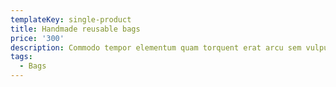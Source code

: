```yaml
---
templateKey: single-product
title: Handmade reusable bags
price: '300'
description: Commodo tempor elementum quam torquent erat arcu sem vulputate himenaeos
tags:
  - Bags
---
```


